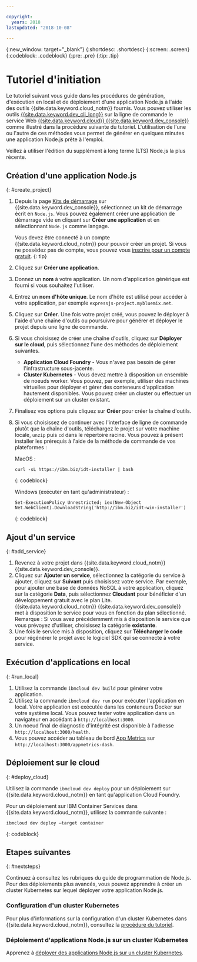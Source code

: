 ```yaml
---

copyright:
  years: 2018
lastupdated: "2018-10-08"

---
```


{:new_window: target="_blank"}
{:shortdesc: .shortdesc}
{:screen: .screen}
{:codeblock: .codeblock}
{:pre: .pre}
{:tip: .tip}

# Tutoriel d'initiation

Le tutoriel suivant vous guide dans les procédures de génération, d'exécution en local et de déploiement d'une application Node.js à l'aide des outils {{site.data.keyword.cloud_notm}} fournis. Vous pouvez utiliser les outils [{{site.data.keyword.dev_cli_long}}](https://console.bluemix.net/docs/cloudnative/dev_cli.html#add-cli) sur la ligne de commande le service Web [{{site.data.keyword.cloud}} {{site.data.keyword.dev_console}}](https://console.bluemix.net/developer/appservice/dashboard) comme illustré dans la procédure suivante du tutoriel. L'utilisation de l'une ou l'autre de ces méthodes vous permet de générer en quelques minutes une application Node.js prête à l'emploi.

Veillez à utiliser l'édition du supplément à long terme (LTS) Node.js la plus récente.

## Création d'une application Node.js
{: #create_project}

1. Depuis la page [Kits de démarrage](https://console.bluemix.net/developer/appservice/starter-kits) sur {{site.data.keyword.dev_console}}, sélectionnez un kit de démarrage écrit en `Node.js`. Vous pouvez également créer une application de démarrage vide en cliquant sur **Créer une application** et en sélectionnant `Node.js` comme langage.

    Vous devez être connecté à un compte {{site.data.keyword.cloud_notm}} pour pouvoir créer un projet. Si vous ne possédez pas de compte, vous pouvez vous [inscrire pour un compte gratuit](https://console.bluemix.net/registration).
    {: tip}

2. Cliquez sur **Créer une application**.
3. Donnez un **nom** à votre application. Un nom d'application générique est fourni si vous souhaitez l'utiliser.
4. Entrez un **nom d'hôte unique**. Le nom d'hôte est utilisé pour accéder à votre application, par exemple `expressjs-project.mybluemix.net`.
5. Cliquez sur **Créer**. Une fois votre projet créé, vous pouvez le déployer à l'aide d'une chaîne d'outils ou poursuivre pour générer et déployer le projet depuis une ligne de commande.
6. Si vous choisissez de créer une chaîne d'outils, cliquez sur **Déployer sur le cloud**, puis sélectionnez l'une des méthodes de déploiement suivantes.
    * **Application Cloud Foundry** - Vous n'avez pas besoin de gérer l'infrastructure sous-jacente.
    * **Cluster Kubernetes** - Vous devez mettre à disposition un ensemble de noeuds worker. Vous pouvez, par exemple, utiliser des machines virtuelles pour déployer et gérer des conteneurs d'application hautement disponibles. Vous pouvez créer un cluster ou effectuer un déploiement sur un cluster existant.

7. Finalisez vos options puis cliquez sur **Créer** pour créer la chaîne d'outils.

8. Si vous choisissez de continuer avec l'interface de ligne de commande plutôt que la chaîne d'outils, téléchargez le projet sur votre machine locale, `unzip` puis `cd` dans le répertoire racine. Vous pouvez à présent installer les prérequis à l'aide de la méthode de commande de vos plateformes :

    MacOS :
    ```
    curl -sL https://ibm.biz/idt-installer | bash
    ```
    {: codeblock}

    Windows (exécuter en tant qu'administrateur) :
    ```
    Set-ExecutionPolicy Unrestricted; iex(New-Object Net.WebClient).DownloadString('http://ibm.biz/idt-win-installer')
    ```
    {: codeblock}

## Ajout d'un service
{: #add_service}

1. Revenez à votre projet dans {{site.data.keyword.cloud_notm}} {{site.data.keyword.dev_console}}.
2. Cliquez sur **Ajouter un service**, sélectionnez la catégorie du service à ajouter, cliquez sur **Suivant** puis choisissez votre service. Par exemple, pour ajouter une base de données NoSQL à votre application, cliquez sur la catégorie **Data**, puis sélectionnez **Cloudant** pour bénéficier d'un développement gratuit avec le plan Lite. {{site.data.keyword.cloud_notm}} {{site.data.keyword.dev_console}} met à disposition le service pour vous en fonction du plan sélectionné.
Remarque : Si vous avez précédemment mis à disposition le service que vous prévoyez d'utiliser, choisissez la catégorie **existante**.
3. Une fois le service mis à disposition, cliquez sur **Télécharger le code** pour régénérer le projet avec le logiciel SDK qui se connecte à votre service.

<!--
<video of creating a project and adding a service>
-->

## Exécution d'applications en local
{: #run_local}

1. Utilisez la commande `ibmcloud dev build` pour générer votre application.
2. Utilisez la commande `ibmcloud dev run` pour exécuter l'application en local. Votre application est exécutée dans les conteneurs Docker sur votre système local. Vous pouvez tester votre application dans un navigateur en accédant à `http://localhost:3000`.
3. Un noeud final de diagnostic d'intégrité est disponible à l'adresse `http://localhost:3000/health`.
4. Vous pouvez accéder au tableau de bord [App Metrics](https://developer.ibm.com/node/monitoring-post-mortem/application-metrics-node-js/) sur `http://localhost:3000/appmetrics-dash`.

<!--
<video>
-->

## Déploiement sur le cloud
{: #deploy_cloud}

Utilisez la commande `ibmcloud dev deploy` pour un déploiement sur {{site.data.keyword.cloud_notm}} en tant qu'application Cloud Foundry. 

Pour un déploiement sur IBM Container Services dans {{site.data.keyword.cloud_notm}}, utilisez la commande suivante :
```
ibmcloud dev deploy –target container 
```
{: codeblock}

## Etapes suivantes
{: #nextsteps}

Continuez à consultez les rubriques du guide de programmation de Node.js. Pour des déploiements plus avancés, vous pouvez apprendre à créer un cluster Kubernetes sur lequel déployer votre application Node.js.

### Configuration d'un cluster Kubernetes
Pour plus d'informations sur la configuration d'un cluster Kubernetes dans {{site.data.keyword.cloud_notm}}, consultez la [procédure du tutoriel](https://console.bluemix.net/docs/containers/cs_clusters.html#clusters).

### Déploiement d'applications Node.js sur un cluster Kubernetes
Apprenez à [déployer des applications Node.js sur un cluster Kubernetes](../containers/cs_tutorials_apps.html).

